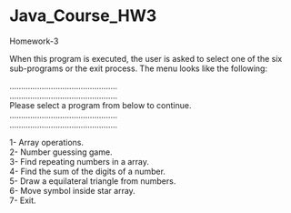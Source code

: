 # Java_Course_HW3
Homework-3

When this program is executed, the user is asked to select one of the six sub-programs or the exit process. The menu looks like the following:<br />

...............................................<br />
...............................................<br />
Please select a program from below to continue.<br />
...............................................<br />
...............................................<br />

1- Array operations.<br />
2- Number guessing game.<br />
3- Find repeating numbers in a array.<br />
4- Find the sum of the digits of a number.<br />
5- Draw a equilateral triangle from numbers.<br />
6- Move symbol inside star array.<br />
7- Exit.<br />
